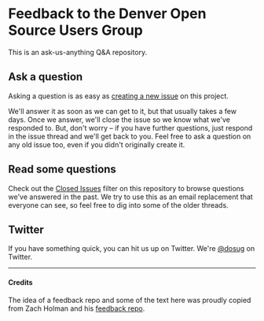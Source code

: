 Feedback to the Denver Open Source Users Group
=============================

This is an ask-us-anything Q&A repository.


Ask a question
------------------------------------

Asking a question is as easy as [creating a new issue](https://github.com/DOSUG/feedback/issues) on this project.

We'll answer it as soon as we can get to it, but that usually takes a few days. Once we answer, we'll close the issue so we know what we've responded to. But, don't worry – if you have further questions, just respond in the issue thread and we'll get back to you. Feel free to ask a question on any old issue too, even if you didn't originally create it.


Read some questions
------------------------------------

Check out the [Closed Issues](https://github.com/DOSUG/feedback/issues?sort=created&direction=desc&state=closed&page=1) filter on this repository to browse questions we've answered in the past. We try to use this as an email replacement that everyone can see, so feel free to dig into some of the older threads.


Twitter
------------------------------------
If you have something quick, you can hit us up on Twitter. We're [@dosug](http://twitter.com/dosug) on Twitter.


--------------------


#### Credits
The idea of a feedback repo and some of the text here was proudly copied from Zach Holman and his [feedback repo](https://github.com/holman/feedback).